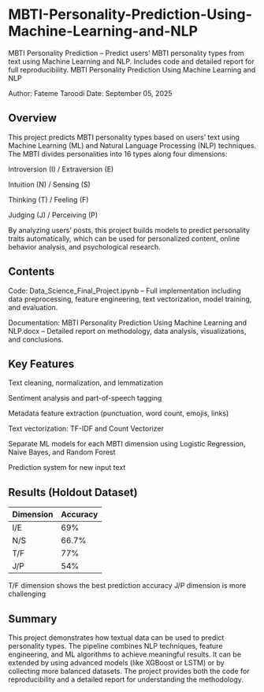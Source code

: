 # MBTI-Personality-Prediction-Using-Machine-Learning-and-NLP
MBTI Personality Prediction – Predict users’ MBTI personality types from text using Machine Learning and NLP. Includes code and detailed report for full reproducibility.
MBTI Personality Prediction Using Machine Learning and NLP

Author: Fateme Taroodi
Date: September 05, 2025

## Overview

This project predicts MBTI personality types based on users’ text using Machine Learning (ML) and Natural Language Processing (NLP) techniques. The MBTI divides personalities into 16 types along four dimensions:

Introversion (I) / Extraversion (E)

Intuition (N) / Sensing (S)

Thinking (T) / Feeling (F)

Judging (J) / Perceiving (P)

By analyzing users’ posts, this project builds models to predict personality traits automatically, which can be used for personalized content, online behavior analysis, and psychological research.

## Contents

Code: Data_Science_Final_Project.ipynb – Full implementation including data preprocessing, feature engineering, text vectorization, model training, and evaluation.

Documentation: MBTI Personality Prediction Using Machine Learning and NLP.docx – Detailed report on methodology, data analysis, visualizations, and conclusions.

## Key Features

Text cleaning, normalization, and lemmatization

Sentiment analysis and part-of-speech tagging

Metadata feature extraction (punctuation, word count, emojis, links)

Text vectorization: TF-IDF and Count Vectorizer

Separate ML models for each MBTI dimension using Logistic Regression, Naive Bayes, and Random Forest

Prediction system for new input text

## Results (Holdout Dataset)

| Dimension | Accuracy |
| --------- | -------- |
| I/E       | 69%      |
| N/S       | 66.7%    |
| T/F       | 77%      |
| J/P       | 54%      |


T/F dimension shows the best prediction accuracy
J/P dimension is more challenging


## Summary

This project demonstrates how textual data can be used to predict personality types. The pipeline combines NLP techniques, feature engineering, and ML algorithms to achieve meaningful results. It can be extended by using advanced models (like XGBoost or LSTM) or by collecting more balanced datasets. The project provides both the code for reproducibility and a detailed report for understanding the methodology.



